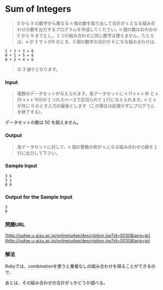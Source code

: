 # Sum of Integers
> 0 から 9 の数字から異なる n 個の数を取り出して合計が s となる組み合わせの数を出力するプログラムを作成してください。n 個の数はおのおの 0 から 9 までとし、１つの組み合わせに同じ数字は使えません。たとえば、n が 3 で s が6 のとき、3 個の数字の合計が 6 になる組み合わせは、

    1 + 2 + 3 = 6
    0 + 1 + 5 = 6
    0 + 2 + 4 = 6

> の 3 通りとなります。

### Input
> 複数のデータセットが与えられます。各データセットに n (1 ≤ n ≤ 9) と s (0 ≤ s ≤ 100)が１つのスペースで区切られて１行に与えられます。n と s が共に 0 のとき入力の最後とします（この場合は処理せずにプログラムを終了する）。

データセットの数は 50 を超えません。

### Output
> 各データセットに対して、n 個の整数の和が s になる組み合わせの数を１行に出力して下さい。

### Sample Input
    3 6
    3 1
    0 0

### Output for the Sample Input
    3
    0

### 問題URL
[http://judge.u-aizu.ac.jp/onlinejudge/description.jsp?id=0030&lang=jp](http://judge.u-aizu.ac.jp/onlinejudge/description.jsp?id=0030&lang=jp)

### 解法
Rubyでは、combinationを使うと重複なしの組み合わせを得ることができるので、

あとは、その組み合わせの合計がｓかどうか調べる。